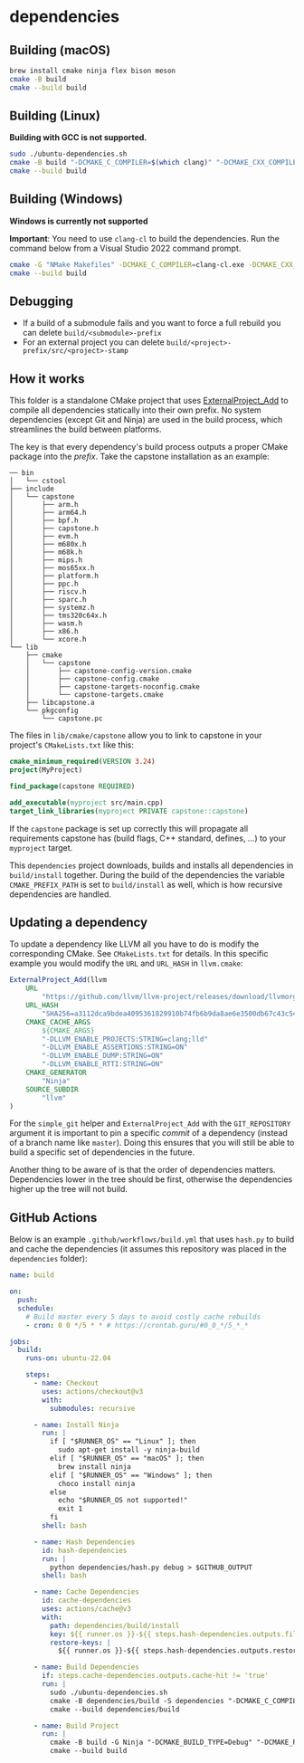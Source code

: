 # dependencies

## Building (macOS)

```sh
brew install cmake ninja flex bison meson
cmake -B build
cmake --build build
```

## Building (Linux)

**Building with GCC is not supported.**

```sh
sudo ./ubuntu-dependencies.sh
cmake -B build "-DCMAKE_C_COMPILER=$(which clang)" "-DCMAKE_CXX_COMPILER=$(which clang)"
cmake --build build
```

## Building (Windows)

**Windows is currently not supported**

**Important**: You need to use `clang-cl` to build the dependencies. Run the command below from a Visual Studio 2022 command prompt.

```sh
cmake -G "NMake Makefiles" -DCMAKE_C_COMPILER=clang-cl.exe -DCMAKE_CXX_COMPILER=clang-cl.exe -B build
cmake --build build
```

## Debugging

- If a build of a submodule fails and you want to force a full rebuild you can delete `build/<submodule>-prefix`
- For an external project you can delete `build/<project>-prefix/src/<project>-stamp`

## How it works

This folder is a standalone CMake project that uses [ExternalProject_Add](https://cmake.org/cmake/help/latest/module/ExternalProject.html) to compile all dependencies statically into their own prefix. No system dependencies (except Git and Ninja) are used in the build process, which streamlines the build between platforms.

The key is that every dependency's build process outputs a proper CMake package into the _prefix_. Take the capstone installation as an example:

```
── bin
│   └── cstool
├── include
│   └── capstone
│       ├── arm.h
│       ├── arm64.h
│       ├── bpf.h
│       ├── capstone.h
│       ├── evm.h
│       ├── m680x.h
│       ├── m68k.h
│       ├── mips.h
│       ├── mos65xx.h
│       ├── platform.h
│       ├── ppc.h
│       ├── riscv.h
│       ├── sparc.h
│       ├── systemz.h
│       ├── tms320c64x.h
│       ├── wasm.h
│       ├── x86.h
│       └── xcore.h
└── lib
    ├── cmake
    │   └── capstone
    │       ├── capstone-config-version.cmake
    │       ├── capstone-config.cmake
    │       ├── capstone-targets-noconfig.cmake
    │       └── capstone-targets.cmake
    ├── libcapstone.a
    └── pkgconfig
        └── capstone.pc
```

The files in `lib/cmake/capstone` allow you to link to capstone in your project's `CMakeLists.txt` like this:

```cmake
cmake_minimum_required(VERSION 3.24)
project(MyProject)

find_package(capstone REQUIRED)

add_executable(myproject src/main.cpp)
target_link_libraries(myproject PRIVATE capstone::capstone)
```

If the `capstone` package is set up correctly this will propagate all requirements capstone has (build flags, C++ standard, defines, ...) to your `myproject` target.

This `dependencies` project downloads, builds and installs all dependencies in `build/install` together. During the build of the dependencies the variable `CMAKE_PREFIX_PATH` is set to `build/install` as well, which is how recursive dependencies are handled.

## Updating a dependency

To update a dependency like LLVM all you have to do is modify the corresponding CMake. See `CMakeLists.txt` for details. In this specific example you would modify the `URL` and `URL_HASH` in `llvm.cmake`:

```cmake
ExternalProject_Add(llvm
    URL
        "https://github.com/llvm/llvm-project/releases/download/llvmorg-15.0.4/llvm-project-15.0.4.src.tar.xz"
    URL_HASH
        "SHA256=a3112dca9bdea4095361829910b74fb6b9da8ae6e3500db67c43c540ad6072da"
    CMAKE_CACHE_ARGS
        ${CMAKE_ARGS}
        "-DLLVM_ENABLE_PROJECTS:STRING=clang;lld"
        "-DLLVM_ENABLE_ASSERTIONS:STRING=ON"
        "-DLLVM_ENABLE_DUMP:STRING=ON"
        "-DLLVM_ENABLE_RTTI:STRING=ON"
    CMAKE_GENERATOR
        "Ninja"
    SOURCE_SUBDIR
        "llvm"
)
```

For the `simple_git` helper and `ExternalProject_Add` with the `GIT_REPOSITORY` argument it is important to pin a specific _commit_ of a dependency (instead of a branch name like `master`). Doing this ensures that you will still be able to build a specific set of dependencies in the future.

Another thing to be aware of is that the order of dependencies matters. Dependencies lower in the tree should be first, otherwise the dependencies higher up the tree will not build.

## GitHub Actions

Below is an example `.github/workflows/build.yml` that uses `hash.py` to build and cache the dependencies (it assumes this repository was placed in the `dependencies` folder):

```yml
name: build

on:
  push:
  schedule:
    # Build master every 5 days to avoid costly cache rebuilds
    - cron: 0 0 */5 * * # https://crontab.guru/#0_0_*/5_*_*

jobs:
  build:
    runs-on: ubuntu-22.04

    steps:
      - name: Checkout
        uses: actions/checkout@v3
        with:
          submodules: recursive

      - name: Install Ninja
        run: |
          if [ "$RUNNER_OS" == "Linux" ]; then
            sudo apt-get install -y ninja-build
          elif [ "$RUNNER_OS" == "macOS" ]; then
            brew install ninja
          elif [ "$RUNNER_OS" == "Windows" ]; then
            choco install ninja
          else
            echo "$RUNNER_OS not supported!"
            exit 1
          fi
        shell: bash

      - name: Hash Dependencies
        id: hash-dependencies
        run: |
          python dependencies/hash.py debug > $GITHUB_OUTPUT
        shell: bash

      - name: Cache Dependencies
        id: cache-dependencies
        uses: actions/cache@v3
        with:
          path: dependencies/build/install
          key: ${{ runner.os }}-${{ steps.hash-dependencies.outputs.file_hash }}
          restore-keys: |
            ${{ runner.os }}-${{ steps.hash-dependencies.outputs.restore_hash }}

      - name: Build Dependencies
        if: steps.cache-dependencies.outputs.cache-hit != 'true'
        run: |
          sudo ./ubuntu-dependencies.sh
          cmake -B dependencies/build -S dependencies "-DCMAKE_C_COMPILER=$(which clang)" "-DCMAKE_CXX_COMPILER=$(which clang)"
          cmake --build dependencies/build

      - name: Build Project
        run: |
          cmake -B build -G Ninja "-DCMAKE_BUILD_TYPE=Debug" "-DCMAKE_PREFIX_PATH=$(pwd)/dependencies/build/install" "-DCMAKE_C_COMPILER=$(which clang)" "-DCMAKE_CXX_COMPILER=$(which clang)"
          cmake --build build
```
